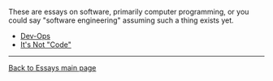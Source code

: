 These are essays on software, primarily computer programming, or you could say "software engineering" assuming such a thing exists yet.

- [Dev-Ops](DevOps.md)
- [It's Not "Code"](ItsNotCode.md)

----

[Back to Essays main page](../README.md)
